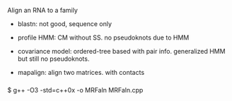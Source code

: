 

Align an RNA to a family

- blastn: not good, sequence only

- profile HMM: CM without SS. no pseudoknots due to HMM
 
- covariance model: ordered-tree based with pair info. generalized HMM but still no pseudoknots.

- mapalign: align two matrices. with contacts


###

$ g++ -O3 -std=c++0x -o MRFaln MRFaln.cpp